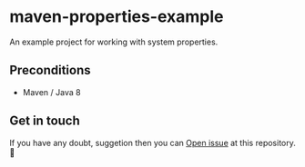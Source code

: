 # maven-properties-example

An example project for working with system properties.
 
## Preconditions
- Maven / Java 8

## Get in touch

If you have any doubt, suggetion then you can [Open issue](https://guides.github.com/features/issues/) at this repository. :wave:
